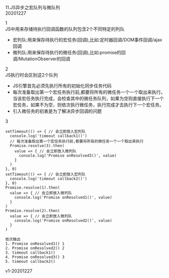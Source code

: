 11.JS异步之宏队列与微队列  
20201227  

1  
JS中用来存储待执行回调函数的队列包含2个不同特定的列队 
* 宏列队:用来保存待执行的宏任务(回调),比如:定时器回调/DOM事件回调/ajax回调 
* 微列队:用来保存待执行的微任务(回调),比如:promise的回调/MutationObserver的回调

2  
JS执行时会区别这2个队列
* JS引擎首先必须先执行所有的初始化同步任务代码
* 每次准备取出第一个宏任务执行前,都要将所有的微任务一个一个取出来执行。当该宏任务执行完成，会检查其中的微任务队列，如果为空则直接执行下一个宏任务，如果不为空，则依次执行微任务，执行完成才去执行下一个宏任务。
* 引入微任务的初衷是为了解决异步回调的问题

3
```
setTimeout(() => { // 会立即放入宏列队
  console.log('timeout callback1()')
  // 每次准备取出第一个宏任务执行前,都要将所有的微任务一个一个取出来执行
  Promise.resolve(3).then( 
    value => { // 会立即放入微列队
      console.log('Promise onResolved3()', value)
    }
  )
}, 0)
setTimeout(() => { // 会立即放入宏列队
  console.log('timeout callback2()')
}, 0)
Promise.resolve(1).then(
  value => { // 会立即放入微列队
    console.log('Promise onResolved1()', value)
  }
) 
Promise.resolve(2).then(
  value => { // 会立即放入微列队
    console.log('Promise onResolved2()', value)
  }
) 

依次输出
1. Promise onResolved1() 1
2. Promise onResolved2() 2
3. timeout callback1()
4. Promise onResolved3() 3
5. timeout callback2()
```

v1-20201227
